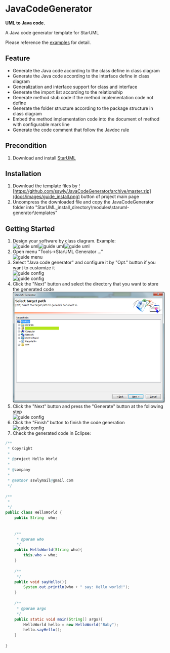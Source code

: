 JavaCodeGenerator
=================
**UML to Java code.**

A Java code generator template for StarUML

Please reference the [examples](docs/example.md) for detail.


Feature
-------
* Generate the Java code according to the class define in class diagram
* Generate the Java code according to the interface define in class diagram
* Generalization and interface support for class and interface 
* Generate the import list according to the relationship 
* Generate method stub code if the method implementation code not define
* Generate the folder structure according to the package structure in class diagram
* Embed the method implementation code into the document of method with configurable mark line
* Generate the code comment that follow the Javdoc rule


Precondition
------------
1. Download and install [StarUML](https://sourceforge.net/project/showfiles.php?group_id=152825&package_id=169190&release_id=437438)


Installation
------------
1. Download the template files by ![https://github.com/sswly/JavaCodeGenerator/archive/master.zip](docs/images/guide_install.png) button of project main page
2. Uncompress the downloaded file and copy the JavaCodeGenerator folder into "StarUML_install_directory\modules\staruml-generator\templates"


Getting Started
---------------
1. Design your software by class diagram. Example: <br>![guide uml](docs/images/guide_uml1.png)![guide uml](docs/images/guide_uml2.png)![guide uml](docs/images/guide_uml3.png)
2. Open menu "Tools->StarUML Generator ..."<br>![guide menu](docs/images/guide_menu1.png)
3. Select "Java code generator" and configure it by "Opt." button if you want to customize it<br>![guide config](docs/images/guide_config1.png)<br>![guide config](docs/guide_config2.png)
4. Click the "Next" button and select the directory that you want to store the generated code<br>![guide config](docs/images/guide_config3.png)
5. Click the "Next" button and press the "Generate" button at the following step<br>![guide config](docs/images/guide_config4.png)
6. Click the "Finish" button to finish the code generation<br>![guide config](docs/images/guide_config5.png)
7. Check the generated code in Eclipse:

```Java
/**
 * Copyright 
 *
 * @project Hello World
 *
 * @company 
 *
 * @author sswlymail@gmail.com
 */

/**
 * 
 */
public class HelloWorld {
    public String  who;


    /**
     * @param who 
     */
    public HelloWorld(String who){
        this.who = who;
    }

    /**
     */
    public void sayHello(){
        System.out.println(who + " say: Hello world!");
    }

    /**
     * @param args 
     */
    public static void main(String[] args){
        HelloWorld hello = new HelloWorld("Baby");
        hello.sayHello();
    }

}
```
